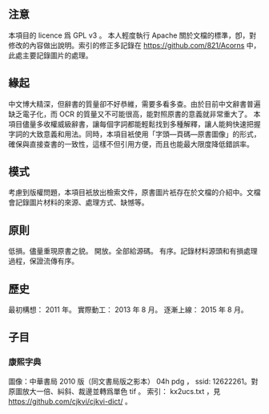 ## 注意
本項目的 licence 爲 GPL v3 。
本人輕度執行 Apache 關於文檔的標準，卽，對修改的內容做出說明。索引的修正多記錄在 https://github.com/821/Acorns 中，此處主要記錄圖片的處理。

## 緣起
中文博大精深，但辭書的質量卻不好恭維，需要多看多查。由於目前中文辭書普遍缺乏電子化，而 OCR 的質量又不可能很高，能對照原書的意義就非常重大了。
本項目儘量多收權威級辭書，讓每個字詞都能輕鬆找到多種解釋，讓人能夠快速把握字詞的大致意義和用法。同時，本項目衹使用「字頭—頁碼—原書圖像」的形式，確保與直接查書的一致性，這樣不但引用方便，而且也能最大限度降低錯誤率。

## 模式
考慮到版權問題，本項目衹放出檢索文件，原書圖片衹存在於文檔的介紹中。文檔會記錄圖片材料的來源、處理方式、缺憾等。

## 原則
低損。儘量重現原書之貌。
開放。全部給源碼。
有序。記錄材料源頭和有損處理過程，保證流傳有序。

## 歷史
最初構想： 2011 年。
實際動工： 2013 年 8 月。
逐漸上線： 2015 年 8 月。

## 子目

### 康煕字典
圖像：中華書局 2010 版（同文書局版之影本） 04h pdg ， ssid: 12622261。對原圖放大一倍、糾斜、裁邊並轉爲單色 tif 。
索引： kx2ucs.txt ，見 https://github.com/cjkvi/cjkvi-dict/ 。